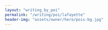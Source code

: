```yaml
---
layout: "writing_by_poi"
permalink: "/writing/poi/lafayette"
header-img: "assets/owner/hero/pois-bg.jpg"
---
```

